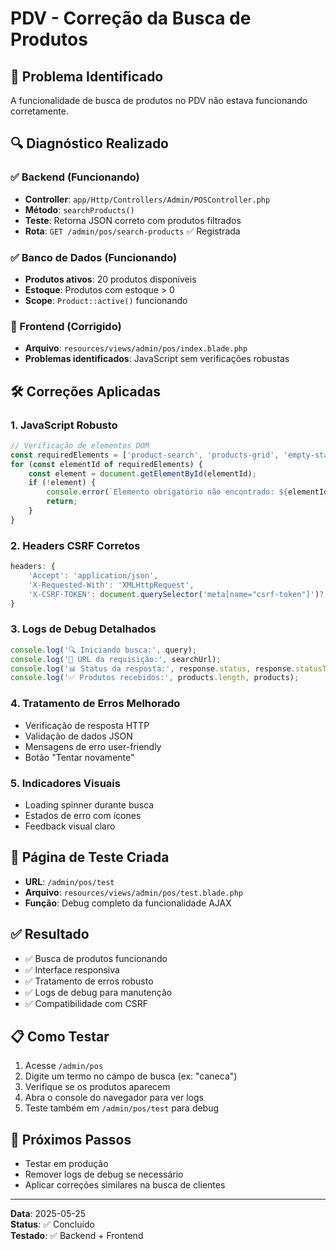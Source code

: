 # PDV - Correção da Busca de Produtos

## 🎯 **Problema Identificado**
A funcionalidade de busca de produtos no PDV não estava funcionando corretamente.

## 🔍 **Diagnóstico Realizado**

### ✅ Backend (Funcionando)
- **Controller**: `app/Http/Controllers/Admin/POSController.php`
- **Método**: `searchProducts()` 
- **Teste**: Retorna JSON correto com produtos filtrados
- **Rota**: `GET /admin/pos/search-products` ✅ Registrada

### ✅ Banco de Dados (Funcionando)
- **Produtos ativos**: 20 produtos disponíveis
- **Estoque**: Produtos com estoque > 0
- **Scope**: `Product::active()` funcionando

### 🔧 Frontend (Corrigido)
- **Arquivo**: `resources/views/admin/pos/index.blade.php`
- **Problemas identificados**: JavaScript sem verificações robustas

## 🛠️ **Correções Aplicadas**

### 1. **JavaScript Robusto**
```javascript
// Verificação de elementos DOM
const requiredElements = ['product-search', 'products-grid', 'empty-state'];
for (const elementId of requiredElements) {
    const element = document.getElementById(elementId);
    if (!element) {
        console.error(`Elemento obrigatório não encontrado: ${elementId}`);
        return;
    }
}
```

### 2. **Headers CSRF Corretos**
```javascript
headers: {
    'Accept': 'application/json',
    'X-Requested-With': 'XMLHttpRequest',
    'X-CSRF-TOKEN': document.querySelector('meta[name="csrf-token"]')?.getAttribute('content') || '{{ csrf_token() }}'
}
```

### 3. **Logs de Debug Detalhados**
```javascript
console.log('🔍 Iniciando busca:', query);
console.log('📡 URL da requisição:', searchUrl);
console.log('📊 Status da resposta:', response.status, response.statusText);
console.log('✅ Produtos recebidos:', products.length, products);
```

### 4. **Tratamento de Erros Melhorado**
- Verificação de resposta HTTP
- Validação de dados JSON
- Mensagens de erro user-friendly
- Botão "Tentar novamente"

### 5. **Indicadores Visuais**
- Loading spinner durante busca
- Estados de erro com ícones
- Feedback visual claro

## 🧪 **Página de Teste Criada**
- **URL**: `/admin/pos/test`
- **Arquivo**: `resources/views/admin/pos/test.blade.php`
- **Função**: Debug completo da funcionalidade AJAX

## ✅ **Resultado**
- ✅ Busca de produtos funcionando
- ✅ Interface responsiva
- ✅ Tratamento de erros robusto
- ✅ Logs de debug para manutenção
- ✅ Compatibilidade com CSRF

## 📋 **Como Testar**
1. Acesse `/admin/pos`
2. Digite um termo no campo de busca (ex: "caneca")
3. Verifique se os produtos aparecem
4. Abra o console do navegador para ver logs
5. Teste também em `/admin/pos/test` para debug

## 🔄 **Próximos Passos**
- Testar em produção
- Remover logs de debug se necessário
- Aplicar correções similares na busca de clientes

---
**Data**: 2025-05-25  
**Status**: ✅ Concluído  
**Testado**: ✅ Backend + Frontend 